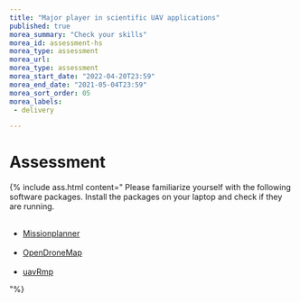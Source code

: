 ```yaml
---
title: "Major player in scientific UAV applications"
published: true
morea_summary: "Check your skills"
morea_id: assessment-hs
morea_type: assessment
morea_url: 
morea_type: assessment
morea_start_date: "2022-04-20T23:59"
morea_end_date: "2021-05-04T23:59"
morea_sort_order: 05
morea_labels:
 - delivery

---
```


# Assessment


{% include ass.html content="
Please familiarize yourself with the following software packages. Install the packages on your laptop and check if they are running.<br><br> 

- [Missionplanner](https://ardupilot.org/planner/)<br><br>
- [OpenDroneMap](https://www.opendronemap.org/)<br><br>
- [uavRmp](https://gisma.github.io/uavRmp/)

"%}